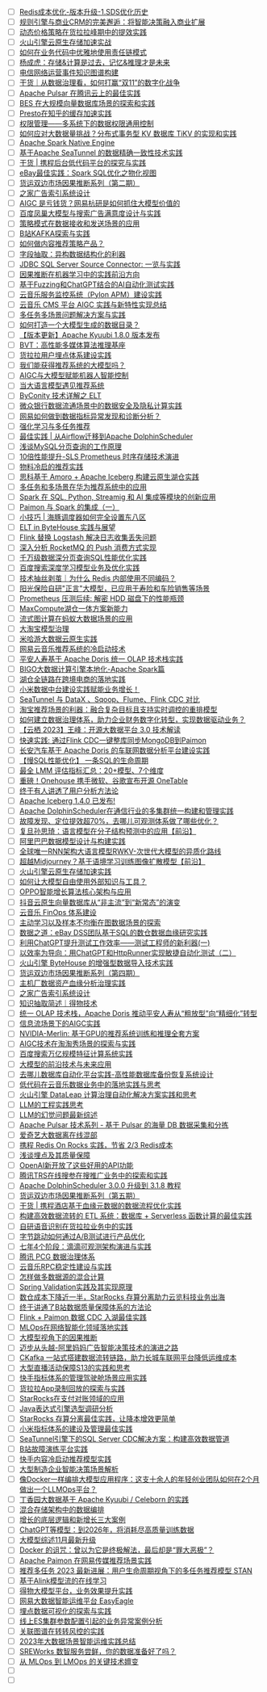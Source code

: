 - [ ] [Redis成本优化-版本升级-1.SDS优化历史](https://mp.weixin.qq.com/s/BMgOyaC53i_QR9iFwlLUww)
- [ ] [规则引擎与商业CRM的完美邂逅：将智能决策融入商业扩展](https://mp.weixin.qq.com/s/-o-JsqgXkaYmF7dlcQOlaA)
- [ ] [动态价格策略在货拉拉峰期中的提效实践](https://mp.weixin.qq.com/s/W7CKuDDS4yLk05eg5JPEog)
- [ ] [火山引擎云原生存储加速实战](https://mp.weixin.qq.com/s/lo6kEPmqJSSLUS6ZJs6EDw)
- [ ] [如何在业务代码中优雅地使用责任链模式](https://mp.weixin.qq.com/s/rsQh9tKGDEJTzq7UCwvlfw)
- [ ] [杨成虎：存储&计算是过去，记忆&推理才是未来](https://mp.weixin.qq.com/s/o6CSIHy8j84VY7gCehsOjw)
- [ ] [电信网络运营事件知识图谱构建](https://mp.weixin.qq.com/s/ElZlajiXyTLfNPVB070-qg)
- [ ] [干货｜从数据治理看，如何打赢“双11”的数字化战争](https://mp.weixin.qq.com/s/YrIfKQ9RG99lVQDA36CgrA)
- [ ] [Apache Pulsar 在腾讯云上的最佳实践](https://mp.weixin.qq.com/s/Y8Mad6K_NlanwVeCsJ4YJw)
- [ ] [BES 在大规模向量数据库场景的探索和实践](https://mp.weixin.qq.com/s/ChuNZWy9Iblq_-XRXpAgQA)
- [ ] [Presto在知乎的缓存加速实践](https://mp.weixin.qq.com/s/DqoIO-Fve51F_0cfCJv5Uw)
- [ ] [权限管理——多系统下的数据权限通用控制](https://mp.weixin.qq.com/s/O2THu2T-DsvKb2Nd69g5Rw)
- [ ] [如何应对大数据量挑战？分布式事务型 KV 数据库 TiKV 的实现和实践](https://mp.weixin.qq.com/s/P5Nnt_b61_XP50M6Mzu69g)
- [ ] [Apache Spark Native Engine](https://mp.weixin.qq.com/s/WJ67a0JbBmabeZ0xQs66xg)
- [ ] [基于Apache SeaTunnel 的数据精确一致性技术实践](https://mp.weixin.qq.com/s/cn9QCS-o8fYkilPHUoT_9g)
- [ ] [干货 | 携程后台低代码平台的探究与实践](https://mp.weixin.qq.com/s/vvHAx1U2O6zFlFxBNZPX7w)
- [ ] [eBay最佳实践：Spark SQL优化之物化视图](https://mp.weixin.qq.com/s/qVXBVGTbVA3Sehm_65FeQA)
- [ ] [货运双边市场因果推断系列（第二期）](https://mp.weixin.qq.com/s/W5rS9RaODZeANBdBXTqiZg)
- [ ] [之家广告索引系统设计](https://mp.weixin.qq.com/s/qy-v70av-G6yZzQ7sxyC_A)
- [ ] [AIGC 是亏钱货？网易杭研是如何抓住大模型价值的](https://mp.weixin.qq.com/s/U6stBqCEhsOarSubm_4Orw)
- [ ] [百度凤巢大模型与搜索广告满意度设计与实践](https://mp.weixin.qq.com/s/XEFtoU6J6j6pzai8ww9HGA)
- [ ] [策略模式在数据接收和发送场景的应用](https://mp.weixin.qq.com/s/dlcz70RaRo7yHEsPbJwQHg)
- [ ] [B站KAFKA探索与实践](https://mp.weixin.qq.com/s/IQ2h_iwg8esXuH_jG1St_w)
- [ ] [如何做内容推荐策略产品？](https://mp.weixin.qq.com/s/Pa0RuJJRWsMeXNLab8qHsQ)
- [ ] [字段抽取：异构数据结构化的利器](https://mp.weixin.qq.com/s/9epouQLjPnXQeogi_juEwA)
- [ ] [JDBC SQL Server Source Connector: 一览与实践](https://mp.weixin.qq.com/s/Pb5v6exsE1ZZb3h3xVgKzQ)
- [ ] [因果推断在机器学习中的实践前沿方向](https://mp.weixin.qq.com/s/VJJsenWrSFC8mCh3Y4fZAA)
- [ ] [基于Fuzzing和ChatGPT结合的AI自动化测试实践](https://mp.weixin.qq.com/s/x9MI-53Zd6GNWBT4Fc5-Yg)
- [ ] [云音乐服务监控系统（Pylon APM）建设实践](https://mp.weixin.qq.com/s/URd6TJNrrLCuOcpCqkZGYQ)
- [ ] [云音乐 CMS 平台 AIGC 实践与新特性实现总结](https://mp.weixin.qq.com/s/f2A6r5dVSBwDO_h27dlj6A)
- [ ] [多任务多场景问题解决方案与实践](https://mp.weixin.qq.com/s/mA0X1GyQw0kTvCyA0zBBwA)
- [ ] [如何打造一个大模型生成的数据目录？](https://mp.weixin.qq.com/s/3X-u6QrziP8cQGngZkcfBw)
- [ ] [【版本更新】Apache Kyuubi 1.8.0 版本发布](https://mp.weixin.qq.com/s/8PqwG5jrL2r5PXQRMxAhOA)
- [ ] [BVT：高性能多媒体算法推理基座](https://mp.weixin.qq.com/s/Pw2oHLyCY6VqWzY-TmUCrg)
- [ ] [货拉拉用户埋点体系建设实践](https://mp.weixin.qq.com/s/3MAqvGeD4xeHfe--YZmiBg)
- [ ] [我们能获得推荐系统的大模型吗？](https://mp.weixin.qq.com/s/-IxeMm6cm69DrrQav9uo_Q)
- [ ] [AIGC与大模型赋能机器人智能控制](https://mp.weixin.qq.com/s/ZlLhMdpgbJfWzmcFBYBi9A)
- [ ] [当大语言模型遇见推荐系统](https://mp.weixin.qq.com/s/7hUyLswEDBj6NIQOLjFZZQ)
- [ ] [ByConity 技术详解之 ELT](https://mp.weixin.qq.com/s/CGCgcW03mO5cQu213sIjUg)
- [ ] [微众银行数据流通场景中的数据安全及隐私计算实践](https://mp.weixin.qq.com/s/2wXG-XRv8TeMVkD6CNgDvA)
- [ ] [网易如何做到数据指标异常发现和诊断分析？](https://mp.weixin.qq.com/s/wr9XvBNRBeKfp6acxkXc2A)
- [ ] [强化学习与多任务推荐](https://mp.weixin.qq.com/s/nHvPapF70aPjUf1vmGE2zA)
- [ ] [最佳实践 | 从Airflow迁移到Apache DolphinScheduler](https://mp.weixin.qq.com/s/JkVelpIGHRt_0J__9apBuA)
- [ ] [浅谈MySQL分页查询的工作原理](https://mp.weixin.qq.com/s/ta6eQ7_Ramm-JZAZIl-v1Q)
- [ ] [10倍性能提升-SLS Prometheus 时序存储技术演进](https://mp.weixin.qq.com/s/S_hljihLSAFbrJe1Rdz2gA)
- [ ] [物料冷启的推荐实践](https://mp.weixin.qq.com/s/R3h_XHB2YP6nWhiRChWg9w)
- [ ] [思科基于 Amoro + Apache Iceberg 构建云原生湖仓实践](https://mp.weixin.qq.com/s/ao-JfmyhKJ_2OqdBHeGTSA)
- [ ] [多任务和多场景在华为推荐系统中的应用](https://mp.weixin.qq.com/s/_c7xO71NEE2n_-RbtRKItA)
- [ ] [Spark 在 SQL, Python, Streamig 和 AI 集成等模块的创新应用](https://mp.weixin.qq.com/s/re2j52OwtEDX2HfBGx6vrA)
- [ ] [Paimon 与 Spark 的集成（一）](https://mp.weixin.qq.com/s/mfiXdpsMTKGa6N-xVMfqPw)
- [ ] [小技巧 | 海豚调度器如何完全设置东八区](https://mp.weixin.qq.com/s/CGF6irY2BrrOCoKz9mWAaQ)
- [ ] [ELT in ByteHouse 实践与展望](https://mp.weixin.qq.com/s/1-IRZRJ04zFMP7SNm60G9A)
- [ ] [Flink 替换 Logstash 解决日志收集丢失问题](https://mp.weixin.qq.com/s/x_PijFmGfosFnFR_JC3n_A)
- [ ] [深入分析 RocketMQ 的 Push 消费方式实现](https://mp.weixin.qq.com/s/5szmGGpVFHvBlsShEQMJ9g)
- [ ] [千万级数据深分页查询SQL性能优化实践](https://mp.weixin.qq.com/s/2o54GvYJKHArVk-NEiE2Tw)
- [ ] [百度搜索深度学习模型业务及优化实践](https://mp.weixin.qq.com/s/E0ctQoT0P1D6hxHeyAmG0Q)
- [ ] [技术抽丝剥茧｜为什么 Redis 内部使用不同编码？](https://mp.weixin.qq.com/s/7npeAo6GB_Tj3rFUtvMwow)
- [ ] [阳光保险自研"正言"大模型，已应用于寿险和车险销售等场景](https://mp.weixin.qq.com/s/4w7nMKIdov0v-tNHjkee7A)
- [ ] [Prometheus 压测后续: 解密 HDD 磁盘下的性能瓶颈](https://mp.weixin.qq.com/s/hxN9638n1W2nTfVjXiSQpA)
- [ ] [MaxCompute湖仓一体方案新能力](https://mp.weixin.qq.com/s/cW13TU4vKwphvV6TUUSyxw)
- [ ] [流式图计算在蚂蚁大数据场景的应用](https://mp.weixin.qq.com/s/hdMEYOS3B7TB87wtTUTioA)
- [ ] [大淘宝模型治理](https://mp.weixin.qq.com/s/XCmW81-7Pb4AEdcwuCNxkg)
- [ ] [米哈游大数据云原生实践](https://mp.weixin.qq.com/s/VTV9J6J1J-KZlYO79M_J4g)
- [ ] [网易云音乐推荐系统的冷启动技术](https://mp.weixin.qq.com/s/EDkoe3nxvQ_24nxC8ktd7g)
- [ ] [平安人寿基于 Apache Doris 统一 OLAP 技术栈实践](https://mp.weixin.qq.com/s/nOaJA421bbWzckRtYkyyTA)
- [ ] [BIGO大数据计算引擎本地化-Apache Spark篇](https://mp.weixin.qq.com/s/8d7CwoGGbrK5_mkIZuf1eg)
- [ ] [湖仓全链路在跨境电商的落地实践](https://mp.weixin.qq.com/s/nRXWhT3JI0FbPK4EYK1i7w)
- [ ] [小米数据中台建设实践赋能业务增长！](https://mp.weixin.qq.com/s/nhc_gDPkesTxe62cSmESJg)
- [ ] [SeaTunnel 与 DataX 、Sqoop、Flume、Flink CDC 对比](https://mp.weixin.qq.com/s/ayQIz7ImOI_IhaOmMB5pnA)
- [ ] [淘宝推荐场景的利器：融合复杂目标且支持实时调控的重排模型](https://mp.weixin.qq.com/s/kRmTthX9jLB8sHC32UJWfw)
- [ ] [如何建立数据治理体系，助力企业财务数字化转型，实现数据驱动业务？](https://mp.weixin.qq.com/s/louJXtPEpY1whupqHA-F3g)
- [ ] [【云栖 2023】王峰：开源大数据平台 3.0 技术解读](https://mp.weixin.qq.com/s/iEAl4qk2pkabCi-vfOBRyA)
- [ ] [快速实践: 通过Flink CDC一键整库同步MongoDB到Paimon](https://mp.weixin.qq.com/s/6RVChTNiAfeUfjHRCCqFyw)
- [ ] [长安汽车基于 Apache Doris 的车联网数据分析平台建设实践](https://mp.weixin.qq.com/s/ocxxFle381s7xNkUsvGH5g)
- [ ] [【慢SQL性能优化】 一条SQL的生命周期](https://mp.weixin.qq.com/s/2UoKIC_7KzJZC2Nta9HcCA)
- [ ] [最全 LMM 评估指标汇总：20+模型、7个维度](https://mp.weixin.qq.com/s/b3ffGKTgLE0H1O55QFNzxg)
- [ ] [重磅！Onehouse 携手微软、谷歌宣布开源 OneTable](https://mp.weixin.qq.com/s/XuxyBKawPolj99gBJVi_Bw)
- [ ] [终于有人讲透了用户分析方法论](https://mp.weixin.qq.com/s/TKDgLbEQ3aeZVIo2gTbjIg)
- [ ] [Apache Iceberg 1.4.0 已发布!](https://mp.weixin.qq.com/s/Iis5qC50kqOMeGqjY44WXw)
- [ ] [Apache DolphinScheduler在通信行业的多集群统一构建和管理实践](https://mp.weixin.qq.com/s/GFN5hDgYDyxNhlZALy8ktA)
- [ ] [故障发现、定位提效超70%，去哪儿可观测体系做了哪些优化？](https://mp.weixin.qq.com/s/BljcrAuXCsO6_gqd1A67iw)
- [ ] [复旦孙思琦：语言模型在分子结构预测中的应用【前沿】](https://mp.weixin.qq.com/s/-ZhWsDR_I7e9vVmKh1tAtg)
- [ ] [阿里巴巴数据模型设计与构建实践](https://mp.weixin.qq.com/s/jv_5gvPc6BgxVeYxmr97zg)
- [ ] [全球唯一RNN架构大语言模型RWKV-次世代大模型的异质化路线](https://mp.weixin.qq.com/s/F2215Nzt1GFjmjdfc8s3jA)
- [ ] [超越Midjourney？基于语境学习训练图像扩散模型【前沿】](https://mp.weixin.qq.com/s/KOYH74IfXSsc2SsYzHJdGQ)
- [ ] [火山引擎云原生存储加速实践](https://mp.weixin.qq.com/s/gxxsqblCCJ1Yj0va4Ff3Ow)
- [ ] [如何让大模型自由使用外部知识与工具？](https://mp.weixin.qq.com/s/QwKfIwhUKaIWREdbcesJ-w)
- [ ] [OPPO智能增长算法核心架构与应用](https://mp.weixin.qq.com/s/EopXpNV96KtAfKTULvAI_Q)
- [ ] [抖音云原生向量数据库从“非主流”到“新常态”的演变](https://mp.weixin.qq.com/s/S77IQweWgmtPOsma4yCk1Q)
- [ ] [云音乐 FinOps 体系建设](https://mp.weixin.qq.com/s/h5v5ZUNjQY3dYjLYX5iqgA)
- [ ] [主动学习以及样本不均衡在图数据场景的探索](https://mp.weixin.qq.com/s/77x1gXeLlene0FtBxSaY7Q)
- [ ] [数据之道：eBay DSS团队基于SQL的数仓数据血缘研究实践](https://mp.weixin.qq.com/s/8IXXqtM4inNjchSKoKe7xg)
- [ ] [利用ChatGPT提升测试工作效率——测试工程师的新利器(一)](https://mp.weixin.qq.com/s/6fdGV4wgeEYBm-sq-vb5uQ)
- [ ] [以效率为导向：用ChatGPT和HttpRunner实现敏捷自动化测试（二）](https://mp.weixin.qq.com/s/OjuQk3Vf9nfThZ1RzM9HNw)
- [ ] [火山引擎 ByteHouse 的增强型数据导入技术实践](https://mp.weixin.qq.com/s/V4ebqez9Ia4AqNsX1qNVBw)
- [ ] [货运双边市场因果推断系列（第四期）](https://mp.weixin.qq.com/s/Neg6-eqXpD12s481bPDcog)
- [ ] [主机厂数据资产血缘分析治理实践](https://mp.weixin.qq.com/s/U-urGJ3x5X5q9PFjN09Apg)
- [ ] [之家广告索引系统设计](https://mp.weixin.qq.com/s/qy-v70av-G6yZzQ7sxyC_A)
- [ ] [知识抽取简述｜得物技术](https://mp.weixin.qq.com/s/qCD1YHIGYvaPK9gYPfWgcg)
- [ ] [统一 OLAP 技术栈，Apache Doris 推动平安人寿从“粗放型”向“精细化”转型](https://mp.weixin.qq.com/s/cGR2xbFRwNykLLxxWHO4Gw)
- [ ] [信息流场景下的AIGC实践](https://mp.weixin.qq.com/s/d-C-_W-tAtKqD9Xt3LBAEQ)
- [ ] [NVIDIA-Merlin: 基于GPU的推荐系统训练和推理全套方案](https://mp.weixin.qq.com/s/oOV7Dm8iNcgAtljOQ3LPSg)
- [ ] [AIGC技术在淘淘秀场景的探索与实践](https://mp.weixin.qq.com/s/-3a3_nKeKGON-9-Prd7JKQ)
- [ ] [百度搜索万亿规模特征计算系统实践](https://mp.weixin.qq.com/s/Cteoq4n2kbZiDrL5G8Pt-g)
- [ ] [大模型的前沿技术与未来应用](https://mp.weixin.qq.com/s/UZJH-5CXKWJW2fncH3hB_A)
- [ ] [去哪儿数据库自动化平台实践-高性能数据库备份恢复系统设计](https://mp.weixin.qq.com/s/T6kzA4bq1boCTfNrQReD3g)
- [ ] [低代码在云音乐数据业务中的落地实践与思考](https://mp.weixin.qq.com/s/aldIuUGZQDUmq2QOH4-sEQ)
- [ ] [火山引擎 DataLeap 计算治理自动化解决方案实践和思考](https://mp.weixin.qq.com/s/Bf_hiTpBrxVBniRQS0N9rQ)
- [ ] [LLM的工程实践思考](https://mp.weixin.qq.com/s/f9EVxuFYyTnyF3gzzN7umQ)
- [ ] [LLM的幻觉问题最新综述](https://mp.weixin.qq.com/s/Tt8WsHX_yDald4bDMvmiLg)
- [ ] [Apache Pulsar 技术系列 - 基于 Pulsar 的海量 DB 数据采集和分拣](https://mp.weixin.qq.com/s/H6El22nHzKiC5-_F8yTJgQ)
- [ ] [爱奇艺大数据离在线混部](https://mp.weixin.qq.com/s/A8PEyfkY0Efz0cN3kPBiHg)
- [ ] [携程 Redis On Rocks 实践，节省 2/3 Redis成本](https://mp.weixin.qq.com/s/iSeLZy9wlez07Rv4wT44og)
- [ ] [浅谈埋点及其质量保障](https://mp.weixin.qq.com/s/ePqN8tIbtk7hA_lVLXhefA)
- [ ] [OpenAI新开放了这些好用的API功能](https://mp.weixin.qq.com/s/JwouPS7Q9wvpBgDkWynldA)
- [ ] [腾讯TRS在线搜参在搜推广业务中的探索和实践](https://mp.weixin.qq.com/s/sEDPZs-aDuSQTSDw2ijJ4A)
- [ ] [Apache DolphinScheduler 3.0.0 升级到 3.1.8 教程](https://mp.weixin.qq.com/s/La_LG0aR-ZRYx2oOZD42lA)
- [ ] [货运双边市场因果推断系列（第五期）](https://mp.weixin.qq.com/s/5ErwaLd_-6uD8wx4YGcH-w)
- [ ] [干货 | 携程酒店基于血缘元数据的数据流程优化实践](https://mp.weixin.qq.com/s/XqzdWwwGjHQzUumqYffvoQ)
- [ ] [构建高效数据流转的 ETL 系统：数据库 + Serverless 函数计算的最佳实践](https://mp.weixin.qq.com/s/i56oJP_E7NyLONZugM12SA)
- [ ] [自研语音识别在货拉拉业务中的实践](https://mp.weixin.qq.com/s/HyCxlZvayzNDcc9yNdR7mw)
- [ ] [字节跳动如何通过A/B测试进行产品优化](https://mp.weixin.qq.com/s/LArUHvzS-z7fKJZvtmNQsg)
- [ ] [七年4个阶段：滴滴可观测架构演进与实践](https://mp.weixin.qq.com/s/VK77rGHOLyxjqGOyMycvVg)
- [ ] [腾讯 PCG 数据治理体系](https://mp.weixin.qq.com/s/3-6eZbL7kbqgrf3xOYjXRQ)
- [ ] [云音乐RPC稳定性建设与实践](https://mp.weixin.qq.com/s/8blLwTDT5lGqD2BYqaNlmg)
- [ ] [怎样做多数据源的混合计算](https://mp.weixin.qq.com/s/rDxuSbkYmlTVYlD7PpfrZQ)
- [ ] [Spring Validation实践及其实现原理](https://mp.weixin.qq.com/s/3tIWBj1Qj_scUuTOO68q3g)
- [ ] [数仓成本下降近一半，StarRocks 存算分离助力云览科技业务出海](https://mp.weixin.qq.com/s/I_CKPYKUuFn33IunANhvBA)
- [ ] [终于讲通了B站数据质量保障体系的方法论](https://mp.weixin.qq.com/s/QZJneMdPZYZ4Qy7plN610A)
- [ ] [Flink + Paimon 数据 CDC 入湖最佳实践](https://mp.weixin.qq.com/s/pSc-VUYYFdrvrgl0BmHYQg)
- [ ] [MLOps在网络智能化领域落地实践](https://mp.weixin.qq.com/s/koWEDivkNS5Uirylkq897A)
- [ ] [大模型视角下的因果推断](https://mp.weixin.qq.com/s/qDUXp2hjjrACfwjdwxe0cg)
- [ ] [迈步从头越-阿里妈妈广告智能决策技术的演进之路](https://mp.weixin.qq.com/s/W8j1Pe2K0k5FuJE2OISvRA)
- [ ] [CKafka 一站式搭建数据流转链路，助力长城车联网平台降低运维成本](https://mp.weixin.qq.com/s/d9hV9xLg-tTI0vNJI5bR9g)
- [ ] [大型直播活动保障S13的实践和思考](https://mp.weixin.qq.com/s/16uGHIcVT2DtRvW9WlRL_A)
- [ ] [快手指标体系的管理驾驶舱场景应用实践](https://mp.weixin.qq.com/s/o-GBT_MWELNye9jy7XT_9Q)
- [ ] [货拉拉App录制回放的探索与实践](https://mp.weixin.qq.com/s/uhUCeES8_MV871MrD2M0lQ)
- [ ] [StarRocks在支付对账领域的应用](https://mp.weixin.qq.com/s/ghvpoX2hksolhf1dafnUTA)
- [ ] [Java表达式引擎选型调研分析](https://mp.weixin.qq.com/s/3_CggbsfwEGjk4hlsV7d8Q)
- [ ] [StarRocks 存算分离最佳实践，让降本增效更简单](https://mp.weixin.qq.com/s/T7PI5iaxTL6JU0jVhLTBZg)
- [ ] [小米指标体系的建设及管理最佳实践](https://mp.weixin.qq.com/s/NN1IUGxAInjE8myjymLrYA)
- [ ] [SeaTunnel引擎下的SQL Server CDC解决方案：构建高效数据管道](https://mp.weixin.qq.com/s/1YJ6f7P_qGRmf-J3fP2k9w)
- [ ] [B站故障演练平台实践](https://mp.weixin.qq.com/s/NHhGjgnyAgC0zuuXKicQpA)
- [ ] [快手内容冷启动推荐模型实践](https://mp.weixin.qq.com/s/gp6n_RERiWOOV8aB0xjlyA)
- [ ] [大型制造企业智能决策场景解析](https://mp.weixin.qq.com/s/jK_2COUykwB-CKierrtqcw)
- [ ] [像Docker一样编排大模型应用程序：这支十余人的年轻创业团队如何在2个月做出一个LLMOps平台？](https://mp.weixin.qq.com/s/lrXBPh8xrLGOAOdTP04fSA)
- [ ] [丁香园大数据基于 Apache Kyuubi / Celeborn 的实践](https://mp.weixin.qq.com/s/TjOAeJ79LXr8Tb4KBK1rYA)
- [ ] [混合存储架构中的数据编排](https://mp.weixin.qq.com/s/SgVuD4038Dc_amHbDil95A)
- [ ] [增长的底层逻辑和新增长三大案例](https://mp.weixin.qq.com/s/UBabuTVZgoTYPIBnhbYN6A)
- [ ] [ChatGPT等模型：到2026年，将消耗尽高质量训练数据](https://mp.weixin.qq.com/s/x4UydHYKu5bv2GKH7V4J9g)
- [ ] [大模型综述11月最新升级](https://mp.weixin.qq.com/s/t1AcJIWPq3PpWt1qx3BEeQ)
- [ ] [Docker 的诅咒：曾以为它是终极解法，最后却是“罪大恶极”？](https://mp.weixin.qq.com/s/EWCblHU-vDC3ebV6ITE45A)
- [ ] [Apache Paimon 在网易传媒推荐场景实践](https://mp.weixin.qq.com/s/3HmCTjDJKefhSB6Sxbj47w)
- [ ] [推荐多任务 2023 最新进展：用户生命周期视角下的多任务推荐模型 STAN](https://mp.weixin.qq.com/s/-l4ufvVjJfwIkKizdBNKaA)
- [ ] [基于Alink模型流的在线学习](https://mp.weixin.qq.com/s/Y4TQCepyPiVbSdIYANAp0g)
- [ ] [得物大模型平台，业务效果提升实践](https://mp.weixin.qq.com/s/IVLnVog2f1IPXrx7LjIR7g)
- [ ] [网易大数据智能运维平台 EasyEagle](https://mp.weixin.qq.com/s/zPQUwAdzd2DroZKrdGbCxA)
- [ ] [埋点数据可视化的探索与实践](https://mp.weixin.qq.com/s/HvYOlEjqIr--prCuS7FkaA)
- [ ] [线上ES集群参数配置引起的业务异常案例分析](https://mp.weixin.qq.com/s/Ye6v8D_kRE_KxGNDp9OV1g)
- [ ] [关联图谱在转转风控的实践](https://mp.weixin.qq.com/s/nLkjpXnEogAiG6JLNnpBNg)
- [ ] [2023年大数据场景智能运维实践总结](https://mp.weixin.qq.com/s/4akiI6ELIIpEK9bYbB1fdA)
- [ ] [SREWorks 数智服务尝鲜，你的数据准备好了吗？](https://mp.weixin.qq.com/s/XAb6u5U1fU38-tkYr92VdQ)
- [ ] [从 MLOps 到 LMOps 的关键技术嬗变](https://mp.weixin.qq.com/s/VchU2IK0dOoROPVPJO96aA)
- [ ] []()
- [ ] []()
